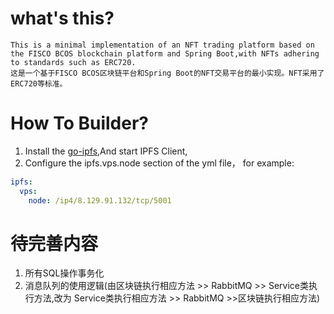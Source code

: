# what's this?
    
    This is a minimal implementation of an NFT trading platform based on the FISCO BCOS blockchain platform and Spring Boot,with NFTs adhering to standards such as ERC720.
    这是一个基于FISCO BCOS区块链平台和Spring Boot的NFT交易平台的最小实现。NFT采用了ERC720等标准。
# How To Builder?

1. Install the [go-ipfs](https://docs.ipfs.io/introduction/install/ ),And start IPFS Client, 
2. Configure the ipfs.vps.node section of the yml file， for example: 
```yaml
ipfs:
  vps:
    node: /ip4/8.129.91.132/tcp/5001
```

# 待完善内容
1. 所有SQL操作事务化
2. 消息队列的使用逻辑(由区块链执行相应方法 >> RabbitMQ >> Service类执行方法,改为 Service类执行相应方法 >> RabbitMQ >>区块链执行相应方法)